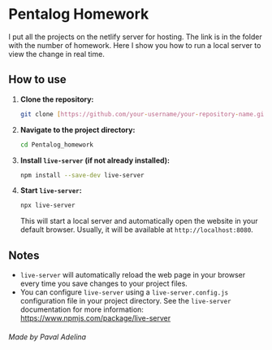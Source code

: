 # Pentalog Homework

I put all the projects on the netlify server for hosting. The link is in the folder with the number of homework.
Here I show you how to run a local server to view the change in real time.

## How to use

1.  **Clone the repository:**

    ```bash
    git clone [https://github.com/your-username/your-repository-name.git](https://github.com/Adelina4343/Pentalog_homework.git)
    ```

2.  **Navigate to the project directory:**

    ```bash
    cd Pentalog_homework
    ```

3.  **Install `live-server` (if not already installed):**

    ```bash
    npm install --save-dev live-server
    ```

4.  **Start `live-server`:**

    ```bash
    npx live-server
    ```

    This will start a local server and automatically open the website in your default browser. Usually, it will be available at `http://localhost:8080`.

## Notes

*   `live-server` will automatically reload the web page in your browser every time you save changes to your project files.
*   You can configure `live-server` using a `live-server.config.js` configuration file in your project directory. See the `live-server` documentation for more information: <https://www.npmjs.com/package/live-server>


###### Made by Paval Adelina
